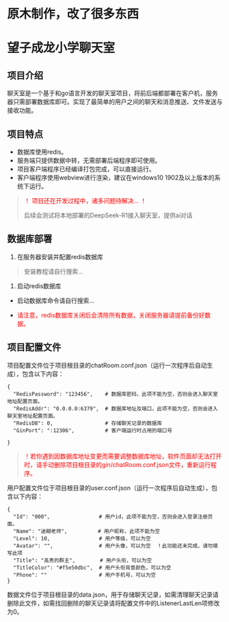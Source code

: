 # 原木制作，改了很多东西




# 望子成龙小学聊天室

## 项目介绍
聊天室是一个基于和go语言开发的聊天室项目，将前后端都部署在客户机，服务器只需部署数据库即可。实现了最简单的用户之间的聊天和消息推送、文件发送与接收功能。

## 项目特点
- 数据库使用redis。
- 服务端只提供数据中转，无需部署后端程序即可使用。
- 项目客户端程序已经编译打包完成，可以直接运行。
- 客户端程序使用webview进行渲染，建议在windows10 1902及以上版本的系统下运行。

> <p style="color: red;">！ 项目还在开发过程中，诸多问题待解决... ！</p>
> 后续会测试将本地部署的DeepSeek-R1接入聊天室，提供ai对话

## 数据库部署
1. 在服务器安装并配置redis数据库
> 安装教程请自行搜索...


1. 启动redis数据库
- 启动数据库命令请自行搜索...
- <p style="color: red;">请注意，redis数据库关闭后会清除所有数据，关闭服务器请提前备份好数据。</p>

## 项目配置文件
项目配置文件位于项目根目录的chatRoom.conf.json（运行一次程序后自动生成），包含以下内容：
```
{
  "RedisPassword": "123456",    # 数据库密码，此项不能为空，否则会进入聊天室地址配置页面。
  "RedisAddr": "0.0.0.0:6379",  # 数据库地址及端口，此项不能为空，否则会进入聊天室地址配置页面。
  "RedisDB": 0,                 # 存储聊天记录的数据库
  "GinPort": ":12306",          # 客户端运行时占用的端口号

}
```

> <p style="color: red;">！若你遇到因数据库地址变更而需要调整数据库地址，软件页面却无法打开时，请手动删除项目根目录的gin/chatRoom.conf.json文件，重新运行程序。</p>

用户配置文件位于项目根目录的user.conf.json（运行一次程序后自动生成），包含以下内容：
```
{
  "Id": "000",                # 用户id，此项不能为空，否则会进入登录注册页面。
  "Name": "迷糊老师",          # 用户昵称，此项不能为空
  "Level": 10,                # 用户等级，可以为空
  "Avatar": "",               # 用户头像，可以为空  ！此功能还未完成，请勿填写此项
  "Title": "高贵的群主",        # 用户头衔，可以为空
  "TitleColor": "#f5e50dbc",  # 用户头衔背景颜色，可以为空
  "Phone": ""                 # 用户手机号，可以为空
}
```

数据文件位于项目根目录的data.json，用于存储聊天记录，如需清理聊天记录请删除此文件，如需找回删除的聊天记录请将配置文件中的ListenerLastLen项修改为0。